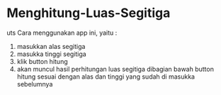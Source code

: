 # Menghitung-Luas-Segitiga
uts
Cara menggunakan app ini, yaitu :
1. masukkan alas segitiga
2. masukka tinggi segitiga
3. klik button hitung
4. akan muncul hasil perhitungan luas segitiga dibagian bawah button hitung sesuai dengan alas dan tinggi yang sudah di masukka sebelumnya
